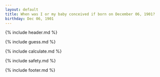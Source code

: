 ```yaml
---
layout: default
title: When was I or my baby conceived if born on December 06, 1901?
birthday: Dec 06, 1901
---
```


{% include header.md %}

{% include guess.md %}

{% include calculate.md %}

{% include safety.md %}

{% include footer.md %}



